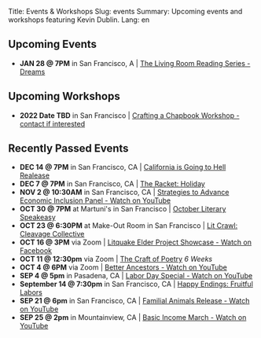Title: Events & Workshops
Slug: events
Summary: Upcoming events and workshops featuring Kevin Dublin.
Lang: en

## Upcoming Events

- **JAN 28 @ 7PM** in San Francisco, A | [The Living Room Reading Series - Dreams](https://thelivingroomsf.com/)


## Upcoming Workshops

- **2022 Date TBD** in San Francisco | [Crafting a Chapbook Workshop - contact if interested](https://kevindublin.com/pages/contact.html)


## Recently Passed Events

- **DEC 14 @ 7PM** in San Francisco, CA | [California is Going to Hell Realease](https://www.eventbrite.com/e/the-racket-reading-series-marshmallows-in-hell-w-sydney-vogl-tickets-216296397347)
- **DEC 7 @ 7PM** in San Francisco, CA | [The Racket: Holiday](https://www.instagram.com/p/CXU9xoVLfTZ/)
- **NOV 2 @ 10:30AM** in San Francisco, CA | [Strategies to Advance Economic Inclusion Panel - Watch on YouTube](https://youtu.be/FmJjzl567V8?t=4704)
- **OCT 30 @ 7PM** at Martuni's in San Francisco | [October Literary Speakeasy](https://www.facebook.com/LiterarySpeakeasy/)
- **OCT 23 @ 6:30PM** at Make-Out Room in San Francisco | [Lit Crawl: Cleavage Collective](https://tockify.com/litcrawl/detail/7/1635039000000)
- **OCT 16 @ 3PM** via Zoom | [Litquake Elder Project Showcase - Watch on Facebook](https://www.facebook.com/watch/?v=895171314451963)
- **OCT 11 @ 12:30pm** via Zoom | [The Craft of Poetry](https://elderwriting.net/dt-oak.html) *6 Weeks* 
- **OCT 4 @ 6PM** via Zoom | [Better Ancestors - Watch on YouTube](https://www.youtube.com/playlist?list=PLNKVTaT7aEhxlrMHFXTk6Ol4G-fmgwRlc)
- **SEP 4 @ 5pm** in Pasadena, CA | [Labor Day Special - Watch on YouTube](https://youtu.be/2m1fei5xdRo) 
- **September 14 @ 7:30pm** in San Francisco, CA | [Happy Endings: Fruitful Labors](https://fb.me/e/1CJr7D1xo)
- **SEP 21 @ 6pm** in San Francisco, CA | [Familial Animals Release - Watch on YouTube](https://www.youtube.com/watch?v=OnLZbjBFjTg) 
- **SEP 25 @ 2pm** in Mountainview, CA | [Basic Income March - Watch on YouTube](https://youtu.be/TAIrCL0UYzg?t=2147)
